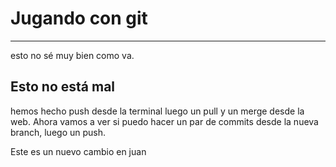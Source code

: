 # Jugando con git

---

esto no sé muy bien como va.

## Esto no está mal

hemos hecho push desde la terminal luego un pull y un merge desde la web.
Ahora vamos a ver si puedo hacer un par de commits desde la nueva branch, luego un push.

Este es un nuevo cambio en juan
